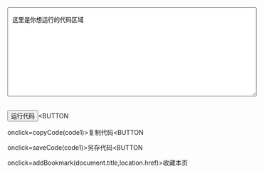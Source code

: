  <html>
 <head>
 <meta http-equiv="Content-Type" content="text/html; charset=gb2312">

 <title>网页中运行代码的实现方法 </title>

 <script type="text/javascript" language="javascript" >

 //运行文本域代码

 function Preview(obj) {

 var TestWin=window.open('','',''); //打开一个窗口并赋给变量TestWin。

 TestWin.opener = null // 防止代码对论谈页面修改

 TestWin.document.write(obj.value); //向这个打开的窗口中写入代码code，这样就实现了运行代码功能。

 TestWin.document.close();

 }

 //复制文本域代码

 function copyCode(obj) {

 var rng = document.body.createTextRange();

 rng.moveToElementText(obj);

 rng.scrollIntoView();

 rng.select();

 rng.execCommand("Copy");

 rng.collapse(false);

 }

 //另存文本域代码

 function saveCode(obj) {

 var winname = window.open('', '_blank', 'top=10000');

 winname.document.open('text/html', 'replace');

 winname.document.writeln(obj.value);

 winname.document.execCommand('saveas','','启步网,网络、IT(挨踢)职业游民学习娱乐之家.htm');

 winname.close();

 }

 //收藏本页代码

 function addBookmark(title,url) {

 if (window.sidebar) {

 window.sidebar.addPanel(title, url,"");

 } else if( document.all ) {

 window.external.AddFavorite(url,title);

 } else if( window.opera && window.print ) {

 return true;

 }

 }

 </script>

 </head>

 <BODY leftMargin=0 marginwidth="0" >

 <TEXTAREA id=code1 style="WIDTH: 560px; HEIGHT: 200px">

 这里是你想运行的代码区域

 </TEXTAREA>

 <BR><BUTTON onclick=Preview(code1)>运行代码</BUTTON><BUTTON

 onclick=copyCode(code1)>复制代码</BUTTON><BUTTON

 onclick=saveCode(code1)>另存代码</BUTTON><BUTTON

 onclick=addBookmark(document.title,location.href)>收藏本页</BUTTON>

 </body>

 </html>
